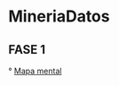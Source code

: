 # MineriaDatos

## FASE 1
° [Mapa mental](https://github.com/JaclynOrtiz/MineriaDatos/blob/main/MapaMental_1_1851895.pdf)

